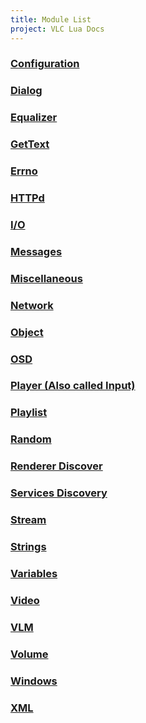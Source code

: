```yaml
---
title: Module List
project: VLC Lua Docs
---
```

### [Configuration](https://verghost.com/vlc-lua-docs/m/config)
### [Dialog](https://verghost.com/vlc-lua-docs/m/dialog)
### [Equalizer](https://verghost.com/vlc-lua-docs/m/equalizer)
### [GetText](https://verghost.com/vlc-lua-docs/m/gettext)
### [Errno](https://verghost.com/vlc-lua-docs/m/errno)
### [HTTPd](https://verghost.com/vlc-lua-docs/m/httpd)
### [I/O](https://verghost.com/vlc-lua-docs/m/io)
### [Messages](https://verghost.com/vlc-lua-docs/m/msg)
### [Miscellaneous](https://verghost.com/vlc-lua-docs/m/misc)
### [Network](https://verghost.com/vlc-lua-docs/m/net)
### [Object](https://verghost.com/vlc-lua-docs/m/object)
### [OSD](https://verghost.com/vlc-lua-docs/m/osd)
### [Player (Also called Input)](https://verghost.com/vlc-lua-docs/m/player)
### [Playlist](https://verghost.com/vlc-lua-docs/m/playlist)
### [Random](https://verghost.com/vlc-lua-docs/m/rand)
### [Renderer Discover]()
### [Services Discovery](https://verghost.com/vlc-lua-docs/m/sd)
### [Stream](https://verghost.com/vlc-lua-docs/m/stream)
### [Strings](https://verghost.com/vlc-lua-docs/m/strings)
### [Variables](https://verghost.com/vlc-lua-docs/m/var)
### [Video](https://verghost.com/vlc-lua-docs/m/video)
### [VLM](https://verghost.com/vlc-lua-docs/m/vlm)
### [Volume](https://verghost.com/vlc-lua-docs/m/volume)
### [Windows](https://verghost.com/vlc-lua-docs/m/win)
### [XML](https://verghost.com/vlc-lua-docs/m/xml)
